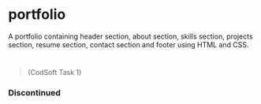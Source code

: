 # portfolio
A portfolio containing header section, about section, skills section, projects section, resume section, contact section and footer using HTML and CSS.
#
>(CodSoft Task 1)

### Discontinued
